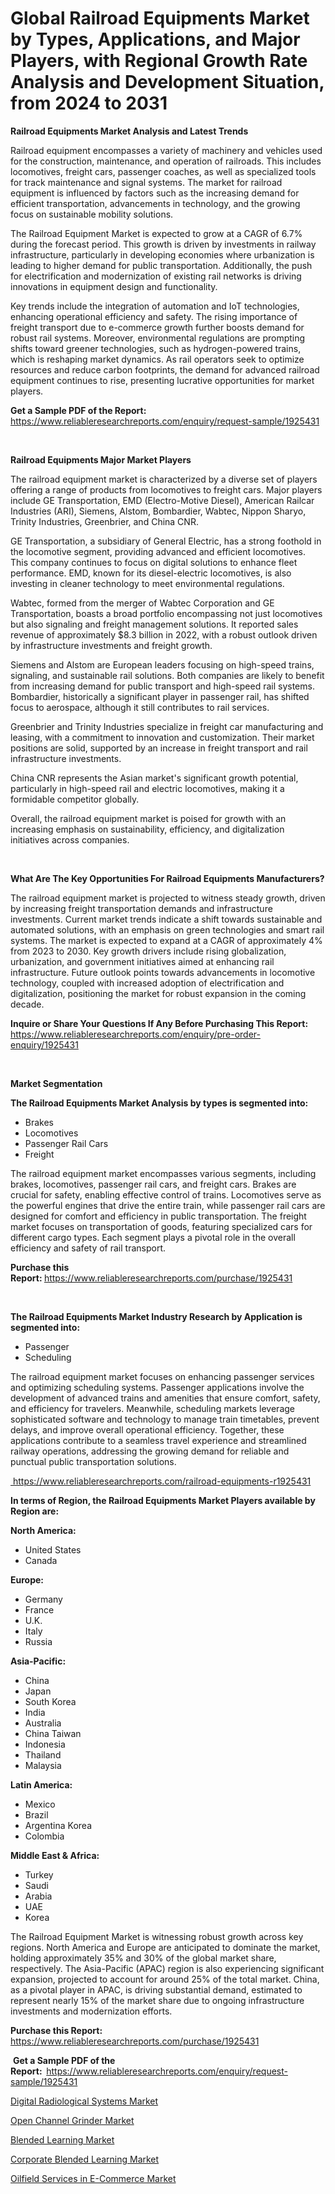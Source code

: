 <p><h1>Global Railroad Equipments Market by Types, Applications, and Major Players, with Regional Growth Rate Analysis and Development Situation, from 2024 to 2031</h1></p><p><strong>Railroad Equipments Market Analysis and Latest Trends</strong></p>
<p><p>Railroad equipment encompasses a variety of machinery and vehicles used for the construction, maintenance, and operation of railroads. This includes locomotives, freight cars, passenger coaches, as well as specialized tools for track maintenance and signal systems. The market for railroad equipment is influenced by factors such as the increasing demand for efficient transportation, advancements in technology, and the growing focus on sustainable mobility solutions.</p><p>The Railroad Equipment Market is expected to grow at a CAGR of 6.7% during the forecast period. This growth is driven by investments in railway infrastructure, particularly in developing economies where urbanization is leading to higher demand for public transportation. Additionally, the push for electrification and modernization of existing rail networks is driving innovations in equipment design and functionality.</p><p>Key trends include the integration of automation and IoT technologies, enhancing operational efficiency and safety. The rising importance of freight transport due to e-commerce growth further boosts demand for robust rail systems. Moreover, environmental regulations are prompting shifts toward greener technologies, such as hydrogen-powered trains, which is reshaping market dynamics. As rail operators seek to optimize resources and reduce carbon footprints, the demand for advanced railroad equipment continues to rise, presenting lucrative opportunities for market players.</p></p>
<p><strong>Get a Sample PDF of the Report:&nbsp;</strong> <a href="https://www.reliableresearchreports.com/enquiry/request-sample/1925431?utm_campaign=36&utm_medium=2&utm_source=Github&utm_content=ia&utm_term=24102024&utm_id=railroad-equipments">https://www.reliableresearchreports.com/enquiry/request-sample/1925431</a></p>
<p>&nbsp;</p>
<p><strong>Railroad Equipments Major Market Players</strong></p>
<p><p>The railroad equipment market is characterized by a diverse set of players offering a range of products from locomotives to freight cars. Major players include GE Transportation, EMD (Electro-Motive Diesel), American Railcar Industries (ARI), Siemens, Alstom, Bombardier, Wabtec, Nippon Sharyo, Trinity Industries, Greenbrier, and China CNR.</p><p>GE Transportation, a subsidiary of General Electric, has a strong foothold in the locomotive segment, providing advanced and efficient locomotives. This company continues to focus on digital solutions to enhance fleet performance. EMD, known for its diesel-electric locomotives, is also investing in cleaner technology to meet environmental regulations.</p><p>Wabtec, formed from the merger of Wabtec Corporation and GE Transportation, boasts a broad portfolio encompassing not just locomotives but also signaling and freight management solutions. It reported sales revenue of approximately $8.3 billion in 2022, with a robust outlook driven by infrastructure investments and freight growth.</p><p>Siemens and Alstom are European leaders focusing on high-speed trains, signaling, and sustainable rail solutions. Both companies are likely to benefit from increasing demand for public transport and high-speed rail systems. Bombardier, historically a significant player in passenger rail, has shifted focus to aerospace, although it still contributes to rail services.</p><p>Greenbrier and Trinity Industries specialize in freight car manufacturing and leasing, with a commitment to innovation and customization. Their market positions are solid, supported by an increase in freight transport and rail infrastructure investments.</p><p>China CNR represents the Asian market's significant growth potential, particularly in high-speed rail and electric locomotives, making it a formidable competitor globally.</p><p>Overall, the railroad equipment market is poised for growth with an increasing emphasis on sustainability, efficiency, and digitalization initiatives across companies.</p></p>
<p>&nbsp;</p>
<p><strong>What Are The Key Opportunities For Railroad Equipments Manufacturers?</strong></p>
<p><p>The railroad equipment market is projected to witness steady growth, driven by increasing freight transportation demands and infrastructure investments. Current market trends indicate a shift towards sustainable and automated solutions, with an emphasis on green technologies and smart rail systems. The market is expected to expand at a CAGR of approximately 4% from 2023 to 2030. Key growth drivers include rising globalization, urbanization, and government initiatives aimed at enhancing rail infrastructure. Future outlook points towards advancements in locomotive technology, coupled with increased adoption of electrification and digitalization, positioning the market for robust expansion in the coming decade.</p></p>
<p><strong>Inquire or Share Your Questions If Any Before Purchasing This Report:</strong> <a href="https://www.reliableresearchreports.com/enquiry/pre-order-enquiry/1925431?utm_campaign=36&utm_medium=2&utm_source=Github&utm_content=ia&utm_term=24102024&utm_id=railroad-equipments">https://www.reliableresearchreports.com/enquiry/pre-order-enquiry/1925431</a></p>
<p>&nbsp;</p>
<p><strong>Market Segmentation</strong></p>
<p><strong>The Railroad Equipments Market Analysis by types is segmented into:</strong></p>
<p><ul><li>Brakes</li><li>Locomotives</li><li>Passenger Rail Cars</li><li>Freight</li></ul></p>
<p><p>The railroad equipment market encompasses various segments, including brakes, locomotives, passenger rail cars, and freight cars. Brakes are crucial for safety, enabling effective control of trains. Locomotives serve as the powerful engines that drive the entire train, while passenger rail cars are designed for comfort and efficiency in public transportation. The freight market focuses on transportation of goods, featuring specialized cars for different cargo types. Each segment plays a pivotal role in the overall efficiency and safety of rail transport.</p></p>
<p><strong>Purchase this Report:&nbsp;</strong><a href="https://www.reliableresearchreports.com/purchase/1925431?utm_campaign=36&utm_medium=2&utm_source=Github&utm_content=ia&utm_term=24102024&utm_id=railroad-equipments">https://www.reliableresearchreports.com/purchase/1925431</a></p>
<p>&nbsp;</p>
<p><strong>The Railroad Equipments Market Industry Research by Application is segmented into:</strong></p>
<p><ul><li>Passenger</li><li>Scheduling</li></ul></p>
<p><p>The railroad equipment market focuses on enhancing passenger services and optimizing scheduling systems. Passenger applications involve the development of advanced trains and amenities that ensure comfort, safety, and efficiency for travelers. Meanwhile, scheduling markets leverage sophisticated software and technology to manage train timetables, prevent delays, and improve overall operational efficiency. Together, these applications contribute to a seamless travel experience and streamlined railway operations, addressing the growing demand for reliable and punctual public transportation solutions.</p></p>
<p><a href="https://www.reliableresearchreports.com/railroad-equipments-r1925431?utm_campaign=36&utm_medium=2&utm_source=Github&utm_content=ia&utm_term=24102024&utm_id=railroad-equipments">&nbsp;https://www.reliableresearchreports.com/railroad-equipments-r1925431</a></p>
<p><strong>In terms of Region, the Railroad Equipments Market Players available by Region are:</strong></p>
<p>
    <p> <strong> North America: </strong>
        <ul>
            <li>United States</li>
            <li>Canada</li>
        </ul>
        </p> 
    <p> <strong> Europe: </strong>
        <ul>
            <li>Germany</li>
            <li>France</li>
            <li>U.K.</li>
            <li>Italy</li>
            <li>Russia</li>
        </ul>
        </p> 
    <p> <strong> Asia-Pacific: </strong>
        <ul>
            <li>China</li>
            <li>Japan</li>
            <li>South Korea</li>
            <li>India</li>
            <li>Australia</li>
            <li>China Taiwan</li>
            <li>Indonesia</li>
            <li>Thailand</li>
            <li>Malaysia</li>
        </ul>
        </p> 
    <p> <strong> Latin America: </strong>
        <ul>
            <li>Mexico</li>
            <li>Brazil</li>
            <li>Argentina Korea</li>
            <li>Colombia</li>
        </ul>
        </p> 
    <p> <strong> Middle East & Africa: </strong>
        <ul>
            <li>Turkey</li>
            <li>Saudi</li>
            <li>Arabia</li>
            <li>UAE</li>
            <li>Korea</li>
        </ul>
    </p>
    </p>
<p><p>The Railroad Equipment Market is witnessing robust growth across key regions. North America and Europe are anticipated to dominate the market, holding approximately 35% and 30% of the global market share, respectively. The Asia-Pacific (APAC) region is also experiencing significant expansion, projected to account for around 25% of the total market. China, as a pivotal player in APAC, is driving substantial demand, estimated to represent nearly 15% of the market share due to ongoing infrastructure investments and modernization efforts.</p></p>
<p><strong>Purchase this Report: </strong><a href="https://www.reliableresearchreports.com/purchase/1925431?utm_campaign=36&utm_medium=2&utm_source=Github&utm_content=ia&utm_term=24102024&utm_id=railroad-equipments">https://www.reliableresearchreports.com/purchase/1925431</a></p>
<p>&nbsp;<strong>Get a Sample PDF of the Report:&nbsp;&nbsp;</strong><a href="https://www.reliableresearchreports.com/enquiry/request-sample/1925431?utm_campaign=36&utm_medium=2&utm_source=Github&utm_content=ia&utm_term=24102024&utm_id=railroad-equipments">https://www.reliableresearchreports.com/enquiry/request-sample/1925431</a></p>
<p><strong></strong></p>
<p><p><a href="https://github.com/GRUBBSCHARLES/Market-Research-Report-List-1/blob/main/digital-radiological-systems-market.md?utm_campaign=36&utm_medium=2&utm_source=Github&utm_content=ia&utm_term=24102024&utm_id=railroad-equipments">Digital Radiological Systems Market</a></p><p><a href="https://issuu.com/reportprime-2/docs/open-channel-grinder-market-size-20_f7579f0ef099e7?utm_campaign=36&utm_medium=2&utm_source=Github&utm_content=ia&utm_term=24102024&utm_id=railroad-equipments">Open Channel Grinder Market</a></p><p><a href="https://www.linkedin.com/pulse/market-insights-global-blended-learning-forecast-innovation-yxbpe?utm_campaign=36&utm_medium=2&utm_source=Github&utm_content=ia&utm_term=24102024&utm_id=railroad-equipments">Blended Learning Market</a></p><p><a href="https://www.linkedin.com/pulse/evaluating-corporate-blended-learning-market-trends-fsrwe?utm_campaign=36&utm_medium=2&utm_source=Github&utm_content=ia&utm_term=24102024&utm_id=railroad-equipments">Corporate Blended Learning Market</a></p><p><a href="https://github.com/AngelaWalsh696/Market-Research-Report-List-1/blob/main/oilfield-services-in-e-commerce-market.md?utm_campaign=36&utm_medium=2&utm_source=Github&utm_content=ia&utm_term=24102024&utm_id=railroad-equipments">Oilfield Services in E-Commerce Market</a></p></p>